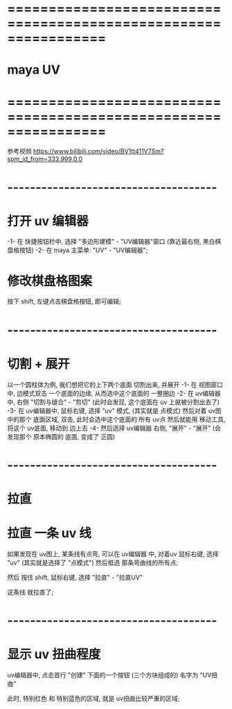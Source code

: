 # ================================================================ #
#                      maya UV
# ================================================================ #
参考视频
https://www.bilibili.com/video/BV1tt411V7Sm?spm_id_from=333.999.0.0



# ------------------------------------- #
#     打开 uv 编辑器
-1-
    在 快捷按钮栏中, 选择 "多边形建模" - "UV编辑器"窗口
    (靠近最右侧, 黑白棋盘格按钮)
-2-
    在 maya 主菜单: "UV" - "UV编辑器";


#  修改棋盘格图案
按下 shift, 左键点击棋盘格按钮, 即可编辑;



# ------------------------------------- #
#     切割 + 展开
以一个圆柱体为例, 我们想把它的上下两个底面 切割出来, 并展开
-1-
    在 视图窗口中, 边模式双击 一个底面的边缘, 从而选中这个底面的 一整圈边
-2-
    在 uv编辑器中, 右侧 "切割与缝合" - "剪切"
    (此时会发现, 这个底面在 uv 上就被分割出去了)
-3-
    在 uv编辑器中, 鼠标右键, 选择 "uv" 模式, (其实就是 点模式)
    然后对着 uv图中的那个 底面区域, 双击, 此时会选中这个底面的 所有 uv点
    然后就能用 移动工具, 将这个 uv底面, 移动到 边上去
-4-
    然后选择 uv编辑器 右侧, "展开" - "展开"
    (会发现那个 原本椭圆的 底面, 变成了 正圆)


# ------------------------------------- #
#     拉直

#  拉直 一条 uv 线
如果发现在 uv图上, 某条线有点弯, 可以在 uv编辑器 中,
对着uv 鼠标右键, 选择 "uv" (其实就是选择了 "点模式")
然后框选 那条弯曲线的所有点;

然后 按住 shift, 鼠标右键, 选择 "拉直" - "拉直UV"

这条线 就拉直了;



# ------------------------------------- #
#     显示 uv 扭曲程度
uv编辑器中, 点击首行 "创建" 下面的一个按钮 (三个方块组成的)
名字为 "UV扭曲"

此时,  特别红色 和 特别蓝色的区域, 就是 uv扭曲比较严重的区域;














